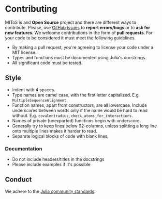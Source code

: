 # Contributing

MIToS is and **Open Source** project and there are different ways to contribute.
Please, use [GitHub issues](https://github.com/diegozea/MIToS.jl/issues) to **report errors/bugs** or to **ask for new features**.
We welcome contributions in the form of **pull requests**. For your code to be considered it must meet the following guidelines.

- By making a pull request, you're agreeing to license your code under a MIT license.
- Types and functions must be documented using Julia's docstrings.
- All significant code must be tested.

## Style

- Indent with 4 spaces.
- Type names are camel case, with the first letter capitalized. E.g. `MultipleSequenceAlignment`.
- Function names, apart from constructors, are all lowercase. Include underscores between words only if the name would be hard to read without. E.g. `covalentradius`, `check_atoms_for_interactions`.
- Names of private (unexported) functions begin with underscore.
- Generally try to keep lines below 92-columns, unless splitting a long line onto multiple lines makes it harder to read.
- Separate logical blocks of code with blank lines.

### Documentation

- Do not include headers/titles in the docstrings
- Please include examples if it's possible

## Conduct

We adhere to the [Julia community standards](http://julialang.org/community/standards/).
